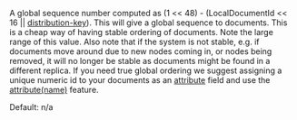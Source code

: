 A global sequence number computed as (1 \<\< 48) - (LocalDocumentId \<\< 16 \|\| [distribution-key](https://docs.vespa.ai/en/reference/services-content.html#node)). This will give a global sequence to documents. This is a cheap way of having stable ordering of documents. Note the large range of this value. Also note that if the system is not stable, e.g. if documents move around due to new nodes coming in, or nodes being removed, it will no longer be stable as documents might be found in a different replica. If you need true global ordering we suggest assigning a unique numeric id to your documents as an [attribute](https://docs.vespa.ai/en/reference/schema-reference.html#attribute) field and use the [attribute(name)](https://docs.vespa.ai/en/reference/rank-features.html#attribute(name)) feature.

Default: n/a